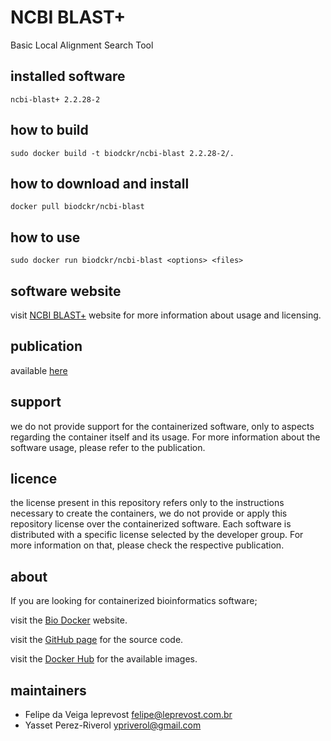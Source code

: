NCBI BLAST+
=====
Basic Local Alignment Search Tool


installed software
--------
`ncbi-blast+ 2.2.28-2`


how to build
------------
`sudo docker build -t biodckr/ncbi-blast 2.2.28-2/.`


how to download and install
---------------------------
`docker pull biodckr/ncbi-blast`


how to use
------------
`sudo docker run biodckr/ncbi-blast <options> <files>`


software website
----------------
visit [NCBI BLAST+](http://blast.ncbi.nlm.nih.gov/Blast.cgi?PAGE_TYPE=BlastDocs&DOC_TYPE=Download) website for more information about usage and licensing.


publication
-----------
available [here](https://blast.ncbi.nlm.nih.gov/Blast.cgi?CMD=Web&PAGE_TYPE=BlastDocs&DOC_TYPE=References)


support
-------
we do not provide support for the containerized software, only to aspects regarding the container itself
and its usage. For more information about the software usage, please refer to the publication.


licence
-------
the license present in this repository refers only to the instructions necessary to create the containers, we do not provide or apply this repository license over the containerized software. Each software is distributed with a specific license selected by the developer group. For more information on that, please check the respective publication.


about
-----
If you are looking for containerized bioinformatics software;

visit the [Bio Docker](http://biodocker.github.io "Bio Docker") website.

visit the [GitHub page](https://github.com/BioDocker/) for the source code.

visit the [Docker Hub](https://registry.hub.docker.com/repos/biodckr/) for the available images.


maintainers
-----------
* Felipe da Veiga leprevost <felipe@leprevost.com.br>
* Yasset Perez-Riverol <ypriverol@gmail.com>

